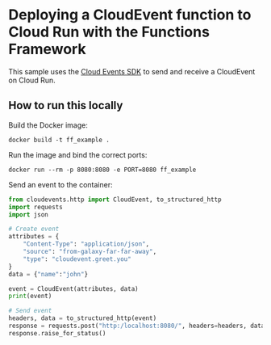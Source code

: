 # Deploying a CloudEvent function to Cloud Run with the Functions Framework

This sample uses the [Cloud Events SDK](https://github.com/cloudevents/sdk-python) to send and receive a CloudEvent on Cloud Run.

## How to run this locally

Build the Docker image:

```commandline
docker build -t ff_example .
```

Run the image and bind the correct ports:

```commandline
docker run --rm -p 8080:8080 -e PORT=8080 ff_example
```

Send an event to the container:

```python
from cloudevents.http import CloudEvent, to_structured_http
import requests
import json

# Create event
attributes = {
    "Content-Type": "application/json",
    "source": "from-galaxy-far-far-away",
    "type": "cloudevent.greet.you"
}
data = {"name":"john"}

event = CloudEvent(attributes, data)
print(event)

# Send event
headers, data = to_structured_http(event)
response = requests.post("http:/localhost:8080/", headers=headers, data=data)
response.raise_for_status()
```
